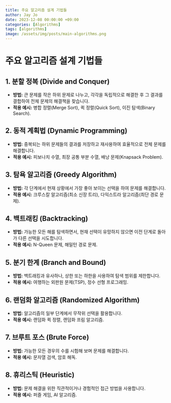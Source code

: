 ```yaml
---
title: 주요 알고리즘 설계 기법들
author: Jay Jo
date: 2023-12-08 00:00:00 +09:00
categories: [Algorithms]
tags: [algorithms]
image: /assets/img/posts/main-algorithms.png
---
```


# 주요 알고리즘 설계 기법들

## 1. 분할 정복 (Divide and Conquer)
- **방법:** 큰 문제를 작은 하위 문제로 나누고, 각각을 독립적으로 해결한 후 그 결과를 결합하여 전체 문제의 해결책을 찾습니다.
- **적용 예시:** 병합 정렬(Merge Sort), 퀵 정렬(Quick Sort), 이진 탐색(Binary Search).

## 2. 동적 계획법 (Dynamic Programming)
- **방법:** 중복되는 하위 문제들의 결과를 저장하고 재사용하여 효율적으로 전체 문제를 해결합니다.
- **적용 예시:** 피보나치 수열, 최장 공통 부분 수열, 배낭 문제(Knapsack Problem).

## 3. 탐욕 알고리즘 (Greedy Algorithm)
- **방법:** 각 단계에서 현재 상황에서 가장 좋아 보이는 선택을 하여 문제를 해결합니다.
- **적용 예시:** 크루스칼 알고리즘(최소 신장 트리), 다익스트라 알고리즘(최단 경로 문제).

## 4. 백트래킹 (Backtracking)
- **방법:** 가능한 모든 해를 탐색하면서, 현재 선택이 유망하지 않으면 이전 단계로 돌아가 다른 선택을 시도합니다.
- **적용 예시:** N-Queen 문제, 해밀턴 경로 문제.

## 5. 분기 한계 (Branch and Bound)
- **방법:** 백트래킹과 유사하나, 상한 또는 하한을 사용하여 탐색 범위를 제한합니다.
- **적용 예시:** 여행하는 외판원 문제(TSP), 정수 선형 프로그래밍.

## 6. 랜덤화 알고리즘 (Randomized Algorithm)
- **방법:** 알고리즘의 일부 단계에서 무작위 선택을 활용합니다.
- **적용 예시:** 랜덤화 퀵 정렬, 랜덤화 프림 알고리즘.

## 7. 브루트 포스 (Brute Force)
- **방법:** 가능한 모든 경우의 수를 시험해 보며 문제를 해결합니다.
- **적용 예시:** 문자열 검색, 암호 해독.

## 8. 휴리스틱 (Heuristic)
- **방법:** 문제 해결을 위한 직관적이거나 경험적인 접근 방법을 사용합니다.
- **적용 예시:** 퍼즐 게임, AI 알고리즘.

